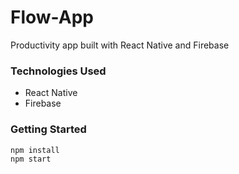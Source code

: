 # Flow-App

Productivity app built with React Native and Firebase

### Technologies Used

  * React Native
  * Firebase
  
### Getting Started

```
npm install
npm start
````